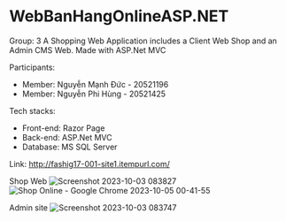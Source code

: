 # WebBanHangOnlineASP.NET
 
Group: 3
A Shopping Web Application includes a Client Web Shop and an Admin CMS Web. Made with ASP.Net MVC 

Participants:
- Member: Nguyễn Mạnh Đức - 20521196
- Member: Nguyễn Phi Hùng - 20521425


Tech stacks:
- Front-end: Razor Page
- Back-end: ASP.Net MVC
- Database: MS SQL Server

Link: http://fashig17-001-site1.itempurl.com/

Shop Web
![Screenshot 2023-10-03 083827](https://github.com/Josnht/WebBanHangOnline/assets/105603294/10de0760-5aba-456c-babe-416abce271b4)
![Shop Online - Google Chrome 2023-10-05 00-41-55](https://github.com/Josnht/WebBanHangOnline/assets/105603294/cc585f89-46f5-4610-8c59-c744b2acefeb)

Admin site
![Screenshot 2023-10-03 083747](https://github.com/Josnht/WebBanHangOnline/assets/105603294/bd59efc4-ee4f-4e9a-ab90-2456908a614d)
